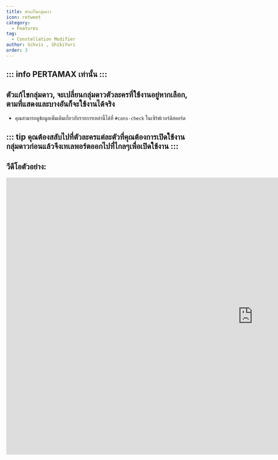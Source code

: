 ```yaml
---
title: ตัวแก้ไขกลุ่มดาว
icon: retweet
category:
  - Features
tag:
  - Constellation Modifier
author: Schvis , ShikiYuri 
order: 3
---
```

::: info PERTAMAX เท่านั้น
:::
---
## ตัวแก้ไขกลุ่มดาว, จะเปลี่ยนกลุ่มดาวตัวละครที่ใช้งานอยู่หากเลือก, ตามที่แสดงและบางอันก็จะใช้งานได้จริง
- คุณสามารถดูข้อมูลเพิ่มเติมเกี่ยวกับรายการเหล่านี้ได้ที่ `#⁠cons-check` ในเซิร์ฟเวอร์ดิสคอร์ด

::: tip คุณต้องสลับไปที่ตัวละครแต่ละตัวที่คุณต้องการเปิดใช้งานกลุ่มดาวก่อนแล้วจึงเทเลพอร์ตออกไปที่ไกลๆเพื่อเปิดใช้งาน
:::
---
## วีดีโอตัวอย่าง:

<div class="iframe-container"><iframe width="1328" height="747" src="https://www.youtube.com/embed/S9-g5weE9l8?list=PL5eI1Tb64p56g27qfYk7VuFTz4FK6YrKa" title="Korepi - Constellation Modifier (Sponsor)" frameborder="0" allow="accelerometer; autoplay; clipboard-write; encrypted-media; gyroscope; picture-in-picture; web-share" referrerpolicy="strict-origin-when-cross-origin" allowfullscreen></iframe></div>
